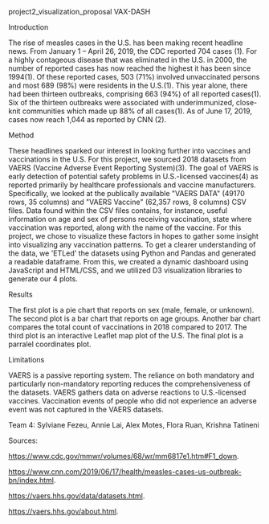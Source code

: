 project2_visualization_proposal
VAX-DASH

Introduction

The rise of measles cases in the U.S. has been making recent headline news. From January 1 – April 26, 2019, the CDC reported 704 cases (1). For a highly contageous disease that was eliminated in the U.S. in 2000, the number of reported cases has now reached the highest it has been since 1994(1). Of these reported cases, 503 (71%) involved unvaccinated persons and most 689 (98%) were residents in the U.S.(1). This year alone, there had been thirteen outbreaks, comprising 663 (94%) of all reported cases(1). Six of the thirteen outbreaks were associated with underimmunized, close-knit communities which made up 88% of all cases(1). As of June 17, 2019, cases now reach 1,044 as reported by CNN (2).

Method

These headlines sparked our interest in looking further into vaccines and vaccinations in the U.S. For this project, we sourced 2018 datasets from VAERS (Vaccine Adverse Event Reporting System)(3). The goal of VAERS is early detection of potential safety problems in U.S.-licensed vaccines(4) as reported primarily by healthcare professionals and vaccine manufacturers. Specifically, we looked at the publically available "VAERS DATA" (49170 rows, 35 columns) and "VAERS Vaccine" (62,357 rows, 8 columns) CSV files. Data found within the CSV files contains, for instance, useful information on age and sex of persons receiving vaccination, state where vaccination was reported, along with the name of the vaccine. For this project, we chose to visualize these factors in hopes to gather some insight into visualizing any vaccination patterns. To get a clearer understanding of the data, we 'ETLed' the datasets using Python and Pandas and generated a readable dataframe. From this, we created a dynamic dashboard using JavaScript and HTML/CSS, and we utilized D3 visualization libraries to generate our 4 plots.

Results

The first plot is a pie chart that reports on sex (male, female, or unknown). The second plot is a bar chart that reports on age groups. Another bar chart compares the total count of vaccinations in 2018 compared to 2017. The third plot is an interactive Leaflet map plot of the U.S. The final plot is a parralel coordinates plot.

Limitations

VAERS is a passive reporting system. The reliance on both mandatory and particularly non-mandatory reporting reduces the comprehensiveness of the datasets. VAERS gathers data on adverse reactions to U.S.-licensed vaccines. Vaccination events of people who did not experience an adverse event was not captured in the VAERS datasets.

Team 4: Sylviane Fezeu, Annie Lai, Alex Motes, Flora Ruan, Krishna Tatineni

Sources:

https://www.cdc.gov/mmwr/volumes/68/wr/mm6817e1.htm#F1_down.

https://www.cnn.com/2019/06/17/health/measles-cases-us-outbreak-bn/index.html.

https://vaers.hhs.gov/data/datasets.html.

https://vaers.hhs.gov/about.html.
